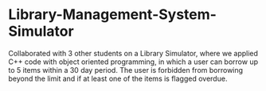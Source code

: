 # Library-Management-System-Simulator
Collaborated with 3 other students on a Library Simulator, where we applied C++ code with object oriented programming, in which a user can borrow up to 5 items within a 30 day period. The user is forbidden from borrowing beyond the limit and if at least one of the items is flagged overdue.
